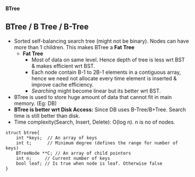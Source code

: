 **BTree**

## BTree / B Tree / B-Tree
- Sorted self-balancing search tree (might not be binary). Nodes can have more than 1 children. This makes BTree a **Fat Tree**
  - **Fat Tree** 
    - Most of data on same level. Hence depth of tree is less wrt BST & makes efficient wrt BST.
    - Each node contain B-1 to 2B-1 elements in a contiguous array, hence we need not allocate every time element is inserted & improve cache efficiency.
    - _Searching_ might become linear but its better wrt BST.
- BTree is used to store huge amount of data that cannot fit in main memory. (Eg: DB)
- **BTree is better wrt Disk Access:** Since DB uses B-Tree/B+Tree. Search time is still better than disk.
- Time complexity(Search, Insert, Delete):	O(log n). n is no of nodes.
```
struct btree{
    int *keys;  // An array of keys
    int t;      // Minimum degree (defines the range for number of keys)
    BTreeNode **C; // An array of child pointers
    int n;     // Current number of keys
    bool leaf; // Is true when node is leaf. Otherwise false
}    
```

